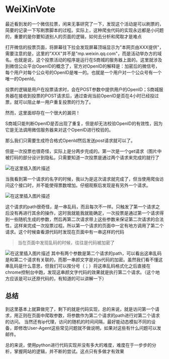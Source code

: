 # WeiXinVote
最近看到发的一个微信拉票，闲来无事研究了一下，发现这个活动是可以刷票的，简要的记录一下写刷票脚本的过程。实际上，这种爬虫代码的实现永远都是小问题的，重要的是你要知道别人的页面的逻辑，如何去分析和爬取才是难点

打开微信的投票页面，将屏幕往下拉会发现屏幕顶端显示为"本网页由XXX提供"，需要注意的是，这里的"XXX"并不是"mp.weixin.qq.com"，而是活动举办方的域名。也就是说，这个投票活动的程序是运行在S商城的服务器上面的。这里就涉及到微信公众平台OpenID的概念了，官方对OpenID的解释是：加密后的微信号，每个用户对每个公众号的OpenID是唯一的。也就是一个用户对一个公众号有一个唯一的OpenId。

投票的逻辑是用户在投票请求时，会在POST参数中提供用户的OpenID；S商城服务器在接收到投票的POST请求后，通过查询当前OpenID是否在4小时已经投过票，就可以阻止单一用户重复投票的行为了。

然而，这里面却存在一个很大的漏洞！

S商城只能判断OpenID是否出现了重复，但是却无法校验OpenID的有效性，因为它是无法调用微信服务器来对这个OpenID进行校验的。

那么我们只需要生成符合格式OpenId然后发送post请求就可以了。

但是一次投票也很奇怪，实际上是分两步完成的。第一次是一个get请求（图片中被打码的部分设计到隐私，只需要知道一次投票是通过两个请求来完成的就行了

![在这里插入图片描述](https://img-blog.csdnimg.cn/2018120900002716.jpg?x-oss-process=image/watermark,type_ZmFuZ3poZW5naGVpdGk,shadow_10,text_aHR0cHM6Ly9ibG9nLmNzZG4ubmV0L3Jhbl9NYXg=,size_16,color_FFFFFF,t_70)

当我看到第一个请求的名字的时候，我以为是这次请求就完成了，但当使用爬虫访问这个接口时，并不能使得票数增加。仔细观察后发现是有另外一个请求。

![在这里插入图片描述](https://img-blog.csdnimg.cn/20181209000041284.jpg?x-oss-process=image/watermark,type_ZmFuZ3poZW5naGVpdGk,shadow_10,text_aHR0cHM6Ly9ibG9nLmNzZG4ubmV0L3Jhbl9NYXg=,size_16,color_FFFFFF,t_70)

这个请求的path很奇怪，是一串乱码，而且每次不一样。只触发了第一个请求之后没有再进行其余的操作，这时我就能我就能确定，一次投票是通过第一个请求得到一些随机生成的参数，然后再第二次请求带上这些参数来保证第二次请求的合法性，这样来完成一次投票过程。所以第一个请求的页面中一定有地方调用了第二个请求。这个时候查看源代码时发现在页面中有一串这样的代码
> 当在页面中发现乱码的时候，往往是代码被加密了

![在这里插入图片描述](https://img-blog.csdnimg.cn/20181208234816338.png?x-oss-process=image/watermark,type_ZmFuZ3poZW5naGVpdGk,shadow_10,text_aHR0cHM6Ly9ibG9nLmNzZG4ubmV0L3Jhbl9NYXg=,size_16,color_FFFFFF,t_70)
其中有两个参数是第二个请求的path，可以看出这串乱码是和第二个请求有关联的，而那一串颜文字是对js代码的加密。虽然我们看不懂这串乱码是什么意思，但我们可以按分号（；）将这串乱码格式化之后直接在chrome控制台中跑，发现这串颜文字代码的效果就是执行第二个请求。（这个地方应该是可以还原代码的，有知道的可以讲解一下）

## 总结
到这里基本上就算做完了，剩下的就是代码实现，总的来说，就是访问第一个请求，用正则在页面中爬取参数，将参数作为第二个请求的path进行对第二个请求的访问。
当然还有ip代理，访问的随机的时间间隔，最好能动态模拟不同的设备，即修改User-Agent这些常见问题就不做说明，如果对这些有什么问题可以发邮件。

总的来说，使用python进行代码实现并没有多大的难度，难度在于一步步的分析，掌握网站的逻辑，并不断的尝试。这点只有多做才有效果
